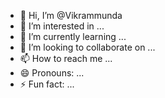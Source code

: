 - 👋 Hi, I’m @Vikrammunda
- 👀 I’m interested in ...
- 🌱 I’m currently learning ...
- 💞️ I’m looking to collaborate on ...
- 📫 How to reach me ...
- 😄 Pronouns: ...
- ⚡ Fun fact: ...

<!---
Vikrammunda/Vikrammunda is a ✨ special ✨ repository because its `README.md` (this file) appears on your GitHub profile.
You can click the Preview link to take a look at your changes.
--->
